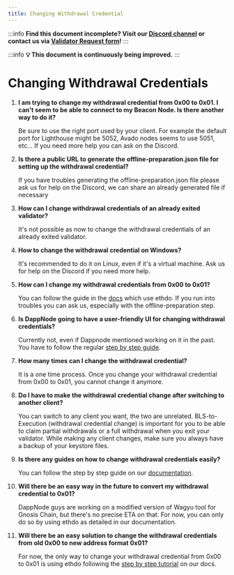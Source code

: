 ```yaml
---
title: Changing Withdrawal Credential
---
```


:::info
**Find this document incomplete? Visit our [Discord channel](https://discord.gg/gnosis) or contact us via [Validator Request form](https://tally.so/r/3y4V1W)!**
:::

:::info
**:bulb: This document is continuously being improved.**
:::

# Changing Withdrawal Credentials

1. **I am trying to change my withdrawal credential from 0x00 to 0x01. I can't seem to be able to connect to my Beacon Node. Is there another way to do it?**

    Be sure to use the right port used by your client. For example the default port for Lighthouse might be 5052, Avado nodes seems to use 5051, etc... If you need more help you can ask on the Discord.

2. **Is there a public URL to generate the offline-preparation.json file for setting up the withdrawal credential?**

    If you have troubles generating the offline-preparation.json file please ask us for help on the Discord, we can share an already generated file if necessary

3. **How can I change withdrawal credentials of an already exited validator?**

    It's not possible as now to change the withdrawal credentials of an already exited validator.

4. **How to change the withdrawal credential on Windows?**

    It's recommended to do it on Linux, even if it's a virtual machine. Ask us for help on the Discord if you need more help.

5. **How can I change my withdrawal credentials from 0x00 to 0x01?**

    You can follow the guide in the [docs](https://docs.gnosischain.com/node/management/withdrawals) which use ethdo. If you run into troubles you can ask us, especially with the offline-preparation step.

6. **Is DappNode going to have a user-friendly UI for changing withdrawal credentials?**

    Currently not, even if Dappnode mentioned working on it in the past. You have to follow the regular [step by step guide](https://docs.gnosischain.com/node/management/withdrawals).

7. **How many times can I change the withdrawal credential?**

    It is a one time process. Once you change your withdrawal credential from 0x00 to 0x01, you cannot change it anymore.

8. **Do I have to make the withdrawal credential change after switching to another client?**

    You can switch to any client you want, the two are unrelated. BLS-to-Execution (withdrawal credential change) is important for you to be able to claim partial withdrawals or a full withdrawal when you exit your validator. While making any client changes, make sure you always have a backup of your keystore files.

9. **Is there any guides on how to change withdrawal credentials easily?**

     You can follow the step by step guide on our [documentation](https://docs.gnosischain.com/node/management/withdrawals#how-to-change-the-withdrawal-credential).

10. **Will there be an easy way in the future to convert my withdrawal credential to 0x01?**

    DappNode guys are working on a modified version of Wagyu tool for Gnosis Chain, but there's no precise ETA on that. For now, you can only do so by using ethdo as detailed in our documentation.

11. **Will there be an easy solution to change the withdrawal credentials from old 0x00 to new address format 0x01?**

    For now, the only way to change your withdrawal credential from 0x00 to 0x01 is using ethdo following the [step by step tutorial](https://docs.gnosischain.com/node/management/withdrawals#how-to-change-the-withdrawal-credential) on our docs.
